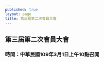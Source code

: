 ```yaml
---
published: true
layout: page
title: 第三屆第二次會員大會
---
```


<h2>第三屆第二次會員大會</h2>
<h3>時間：中華民國109年3月1日上午10點召開</h3>
